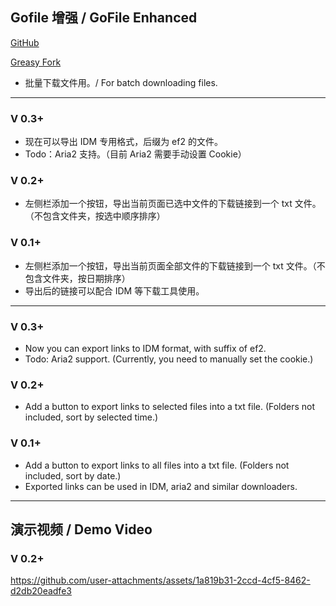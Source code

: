 ## Gofile 增强 / GoFile Enhanced

[GitHub](https://github.com/ewigl/gofile-enhanced)

[Greasy Fork](https://greasyfork.org/zh-CN/scripts/515250-gofile-%E5%A2%9E%E5%BC%BA)

-   批量下载文件用。/ For batch downloading files.

---

### V 0.3+

-   现在可以导出 IDM 专用格式，后缀为 ef2 的文件。
-   Todo：Aria2 支持。（目前 Aria2 需要手动设置 Cookie）

### V 0.2+

-   左侧栏添加一个按钮，导出当前页面已选中文件的下载链接到一个 txt 文件。（不包含文件夹，按选中顺序排序）

### V 0.1+

-   左侧栏添加一个按钮，导出当前页面全部文件的下载链接到一个 txt 文件。（不包含文件夹，按日期排序）
-   导出后的链接可以配合 IDM 等下载工具使用。

---

### V 0.3+

-   Now you can export links to IDM format, with suffix of ef2.
-   Todo: Aria2 support. (Currently, you need to manually set the cookie.)

### V 0.2+

-   Add a button to export links to selected files into a txt file. (Folders not included, sort by selected time.)

### V 0.1+

-   Add a button to export links to all files into a txt file. (Folders not included, sort by date.)
-   Exported links can be used in IDM, aria2 and similar downloaders.

---

## 演示视频 / Demo Video

### V 0.2+

https://github.com/user-attachments/assets/1a819b31-2ccd-4cf5-8462-d2db20eadfe3
